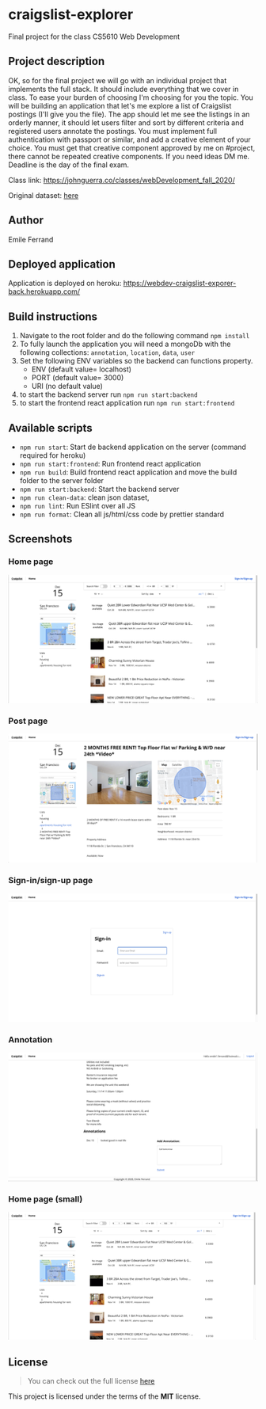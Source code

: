 # craigslist-explorer

Final project for the class CS5610 Web Development


## Project description

OK, so for the final project we will go with an individual project that implements the full stack. It should include everything that we cover in class. To ease your burden of choosing I'm choosing for you the topic.
You will be building an application that let's me explore a list of Craigslist postings (I'll give you the file). The app should let me see the listings in an orderly manner, it should let users filter and sort by different criteria and registered users annotate the postings.
You must implement full authentication with passport or similar, and add a creative element of your choice. You must get that creative component approved by me on #project, there cannot be repeated creative components. If you need ideas DM me.
Deadline is the day of the final exam.

Class link: https://johnguerra.co/classes/webDevelopment_fall_2020/

Original dataset: [here](/data/apts.json)

## Author

Emile Ferrand

## Deployed application

Application is deployed on heroku: https://webdev-craigslist-exporer-back.herokuapp.com/


## Build instructions

1. Navigate to the root folder and do the following command `npm install`
2. To fully launch the application you will need a mongoDb with the following collections: `annotation`, `location`, `data`, `user`
3. Set the following ENV variables so the backend can functions property.
    - ENV (default value= localhost)
    - PORT (default value= 3000)  
    - URI (no default value)
4. to start the backend server run `npm run start:backend`
4. to start the frontend react application run `npm run start:frontend`

## Available scripts

- `npm run start`: Start de backend application on the server (command required for heroku)
- `npm run start:frontend`: Run frontend react application
- `npm run build`: Build frontend react application and move the build folder to the server folder
- `npm run start:backend`: Start the backend server
- `npm run clean-data`: clean json dataset,
- `npm run lint`: Run ESlint over all JS
- `npm run format`: Clean all js/html/css code by prettier standard

## Screenshots

### Home page
![Image of home page](./screenshots/home.png)

### Post page
![Image of post page](./screenshots/post.png)

### Sign-in/sign-up page
![Image of Sign-in/sign-up page](./screenshots/signin.png)

### Annotation
![Image of Annotation page](./screenshots/annotation.png)

### Home page (small)
![Image of home page (small)](./screenshots/home_small.png)
## License

> You can check out the full license [here](/LICENSE)

This project is licensed under the terms of the **MIT** license.


